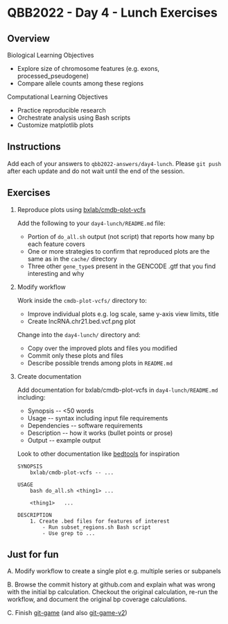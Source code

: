 # QBB2022 - Day 4 - Lunch Exercises

## Overview

Biological Learning Objectives
- Explore size of chromosome features (e.g. exons, processed_pseudogene)
- Compare allele counts among these regions

Computational Learning Objectives
- Practice reproducible research
- Orchestrate analysis using Bash scripts
- Customize matplotlib plots

## Instructions

Add each of your answers to `qbb2022-answers/day4-lunch`.  Please `git push` after each update and do not wait until the end of the session.

## Exercises

1. Reproduce plots using [bxlab/cmdb-plot-vcfs](https://github.com/bxlab/cmdb-plot-vcfs)

    Add the following to your `day4-lunch/README.md` file:

    - Portion of `do_all.sh` output (not script) that reports how many bp each feature covers
    - One or more strategies to confirm that reproduced plots are the same as in the `cache/` directory
    - Three other `gene_type`s present in the GENCODE .gtf that you find interesting and why 

2. Modify workflow

    Work inside the `cmdb-plot-vcfs/` directory to:

    - Improve individual plots e.g. log scale, same y-axis view limits, title
    - Create lncRNA.chr21.bed.vcf.png plot

    Change into the `day4-lunch/` directory and:

    - Copy over the improved plots and files you modified
    - Commit only these plots and files
    - Describe possible trends among plots in `README.md`

3. Create documentation

    Add documentation for bxlab/cmdb-plot-vcfs in `day4-lunch/README.md` including:

    - Synopsis -- <50 words
    - Usage -- syntax including input file requirements
    - Dependencies -- software requirements
    - Description -- how it works (bullet points or prose)
    - Output -- example output

    Look to other documentation like [bedtools](https://bedtools.readthedocs.io/en/latest/content/tools/intersect.html) for inspiration
    
    ```
    SYNOPSIS
        bxlab/cmdb-plot-vcfs -- ...

    USAGE
        bash do_all.sh <thing1> ...

        <thing1>   ...

    DESCRIPTION
        1. Create .bed files for features of interest
            - Run subset_regions.sh Bash script
            - Use grep to ...
    ```

## Just for fun

A. Modify workflow to create a single plot e.g. multiple series or subpanels

B. Browse the commit history at github.com and explain what was wrong with the initial bp calculation.  Checkout the original calculation, re-run the workflow, and document the original bp coverage calculations.

C. Finish [git-game](https://github.com/git-game/git-game) (and also [git-game-v2](https://github.com/git-game/git-game-v2))
